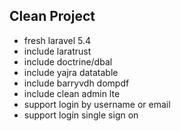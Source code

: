 ## Clean Project
- fresh laravel 5.4
- include laratrust
- include doctrine/dbal
- include yajra datatable
- include barryvdh dompdf
- include clean admin lte
- support login by username or email
- support login single sign on